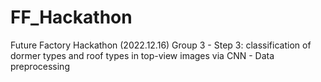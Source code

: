 # FF_Hackathon
Future Factory Hackathon (2022.12.16)
Group 3 - Step 3: classification of dormer types and roof types in top-view images via CNN - Data preprocessing
